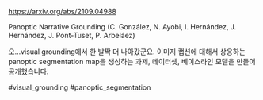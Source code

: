 https://arxiv.org/abs/2109.04988

Panoptic Narrative Grounding (C. González, N. Ayobi, I. Hernández, J. Hernández, J. Pont-Tuset, P. Arbeláez)

오...visual grounding에서 한 발짝 더 나아갔군요. 이미지 캡션에 대해서 상응하는 panoptic segmentation map을 생성하는 과제, 데이터셋, 베이스라인 모델을 만들어 공개했습니다.

#visual_grounding #panoptic_segmentation 